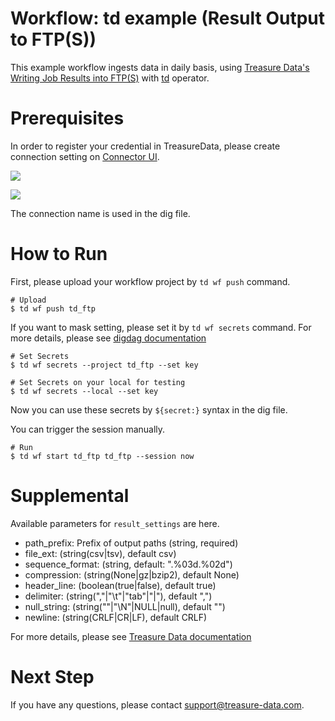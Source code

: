 # Workflow: td example (Result Output to FTP(S))

This example workflow ingests data in daily basis, using [Treasure Data's Writing Job Results into FTP(S)](https://docs.treasuredata.com/articles/result-into-ftp) with [td](http://docs.digdag.io/operators/td.html) operator.

# Prerequisites

In order to register your credential in TreasureData, please create connection setting on [Connector UI](https://console.treasuredata.com/app/connections).

![](https://t.gyazo.com/teams/treasure-data/ce6d63afb6917ee99d7a5fdace2b7ccd.png)

![](https://t.gyazo.com/teams/treasure-data/55071234c2d489b7bb1bdbb342a067e0.png)

The connection name is used in the dig file.

# How to Run

First, please upload your workflow project by `td wf push` command.

    # Upload
    $ td wf push td_ftp

If you want to mask setting, please set it by `td wf secrets` command. For more details, please see [digdag documentation](http://docs.digdag.io/command_reference.html#secrets)

    # Set Secrets
    $ td wf secrets --project td_ftp --set key

    # Set Secrets on your local for testing
    $ td wf secrets --local --set key

Now you can use these secrets by `${secret:}` syntax in the dig file.

You can trigger the session manually.

    # Run
    $ td wf start td_ftp td_ftp --session now
    
# Supplemental

Available parameters for `result_settings` are here.

- path_prefix: Prefix of output paths (string, required)
- file_ext: (string(csv|tsv), default csv)
- sequence_format: (string, default: ".%03d.%02d")
- compression: (string(None|gz|bzip2), default None)
- header_line: (boolean(true|false), default true)
- delimiter: (string(","|"\t"|"tab"|"|"), default ",")
- null_string: (string(""|"\N"|NULL|null), default "")
- newline: (string(CRLF|CR|LF), default CRLF)

For more details, please see [Treasure Data documentation](https://docs.treasuredata.com/articles/result-into-ftp#usage-from-cli)

# Next Step

If you have any questions, please contact support@treasure-data.com.

